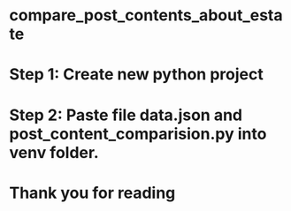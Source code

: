 # compare_post_contents_about_estate
# Step 1: Create new python project
# Step 2: Paste file data.json and post_content_comparision.py into venv folder.
# Thank you for reading
